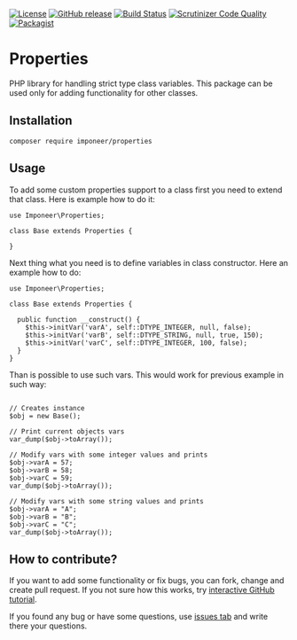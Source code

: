[![License](https://img.shields.io/github/license/imponeer/properties.svg?maxAge=2592000)](License.txt) [![GitHub release](https://img.shields.io/github/release/imponeer/properties.svg?maxAge=2592000)](https://github.com/imponeer/properties/releases) [![Build Status](https://travis-ci.org/imponeer/properties.svg?branch=master)](https://travis-ci.org/imponeer/properties) [![Scrutinizer Code Quality](https://scrutinizer-ci.com/g/imponeer/properties/badges/quality-score.png)](https://scrutinizer-ci.com/g/imponeer/properties/) [![Packagist](https://img.shields.io/packagist/dm/imponeer/properties.svg)](https://packagist.org/packages/imponeer/properties)

# Properties

PHP library for handling strict type class variables. This package can be used only for adding functionality for other classes.

## Installation

`composer require imponeer/properties`

## Usage

To add some custom properties support to a class first you need to extend that class. Here is example how to do it:
```php5
use Imponeer\Properties;

class Base extends Properties {

}
```
Next thing what you need is to define variables in class constructor. Here an example how to do:
```php5
use Imponeer\Properties;

class Base extends Properties {

  public function __construct() {
    $this->initVar('varA', self::DTYPE_INTEGER, null, false);
    $this->initVar('varB', self::DTYPE_STRING, null, true, 150);
    $this->initVar('varC', self::DTYPE_INTEGER, 100, false);
  }
}
```
Than is possible to use such vars. This would work for previous example in such way:
```php5

// Creates instance
$obj = new Base();

// Print current objects vars
var_dump($obj->toArray());

// Modify vars with some integer values and prints
$obj->varA = 57;
$obj->varB = 58;
$obj->varC = 59;
var_dump($obj->toArray());

// Modify vars with some string values and prints
$obj->varA = "A";
$obj->varB = "B";
$obj->varC = "C";
var_dump($obj->toArray());

```

## How to contribute?

If you want to add some functionality or fix bugs, you can fork, change and create pull request. If you not sure how this works, try [interactive GitHub tutorial](https://try.github.io).

If you found any bug or have some questions, use [issues tab](https://github.com/imponeer/properties/issues) and write there your questions.
